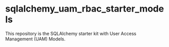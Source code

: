 # sqlalchemy_uam_rbac_starter_models
This repository is the SQLAlchemy starter kit with User Access Management (UAM) Models.
